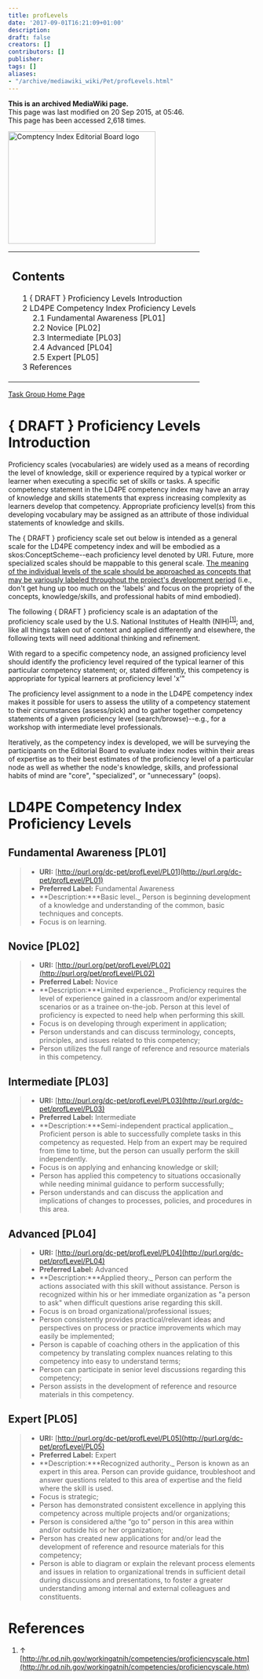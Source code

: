```yaml
---
title: profLevels
date: '2017-09-01T16:21:09+01:00'
description: 
draft: false
creators: []
contributors: []
publisher: 
tags: []
aliases:
- "/archive/mediawiki_wiki/Pet/profLevels.html"
---
```


 **This is an archived MediaWiki page.**  
This page was last modified on 20 Sep 2015, at 05:46.  
This page has been accessed 2,618 times.

[<img alt="Comptency Index Editorial Board logo" src="/archive/mediawiki_wiki/images/CompIndexEB.png" width="300" height="229">](/archive/mediawiki_wiki/images/CompIndexEB.png "Comptency Index Editorial Board logo")

<table id="toc" class="toc">
  <tr>
    <td>
      <div id="toctitle">
        <h2>Contents</h2>
      </div>
      <ul>
        <li class="toclevel-1 tocsection-1"><a href="#.7B_DRAFT_.7D_Proficiency_Levels_Introduction"><span class="tocnumber">1</span> <span class="toctext">{ DRAFT } Proficiency Levels Introduction</span></a></li>
        <li class="toclevel-1 tocsection-2">
          <a href="#LD4PE_Competency_Index_Proficiency_Levels"><span class="tocnumber">2</span> <span class="toctext">LD4PE Competency Index Proficiency Levels</span></a>
          <ul>
            <li class="toclevel-2 tocsection-3"><a href="#Fundamental_Awareness_.5BPL01.5D"><span class="tocnumber">2.1</span> <span class="toctext">Fundamental Awareness [PL01]</span></a></li>
            <li class="toclevel-2 tocsection-4"><a href="#Novice_.5BPL02.5D"><span class="tocnumber">2.2</span> <span class="toctext">Novice [PL02]</span></a></li>
            <li class="toclevel-2 tocsection-5"><a href="#Intermediate_.5BPL03.5D"><span class="tocnumber">2.3</span> <span class="toctext">Intermediate [PL03]</span></a></li>
            <li class="toclevel-2 tocsection-6"><a href="#Advanced_.5BPL04.5D"><span class="tocnumber">2.4</span> <span class="toctext">Advanced [PL04]</span></a></li>
            <li class="toclevel-2 tocsection-7"><a href="#Expert_.5BPL05.5D"><span class="tocnumber">2.5</span> <span class="toctext">Expert [PL05]</span></a></li>
          </ul>
        </li>
        <li class="toclevel-1 tocsection-8"><a href="#References"><span class="tocnumber">3</span> <span class="toctext">References</span></a></li>
      </ul>
    </td>
  </tr>
</table>


[Task Group Home Page](/archive/mediawiki_wiki/Pet/ld4pe "Pet/ld4pe")

# **{ DRAFT }** Proficiency Levels Introduction 

Proficiency scales (vocabularies) are widely used as a means of recording the level of knowledge, skill or experience required by a typical worker or learner when executing a specific set of skills or tasks. A specific competency statement in the LD4PE competency index may have an array of knowledge and skills statements that express increasing complexity as learners develop that competency. Appropriate proficiency level(s) from this developing vocabulary may be assigned as an attribute of those individual statements of knowledge and skills.

The { DRAFT } proficiency scale set out below is intended as a general scale for the LD4PE competency index and will be embodied as a skos:ConceptScheme--each proficiency level denoted by URI. Future, more specialized scales should be mappable to this general scale. <u>The meaning of the individual levels of the scale should be approached as concepts that may be variously labeled throughout the project's development period</u> (i.e., don't get hung up too much on the 'labels' and focus on the propriety of the concepts, knowledge/skills, and professional habits of mind embodied).

The following { DRAFT } proficiency scale is an adaptation of the proficiency scale used by the U.S. National Institutes of Health (NIH)<sup id="cite_ref-0" class="reference"><a href="#cite_note-0">[1]</a></sup>; and, like all things taken out of context and applied differently and elsewhere, the following texts will need additional thinking and refinement.

With regard to a specific competency node, an assigned proficiency level should identify the proficiency level required of the typical learner of this particular competency statement; or, stated differently, this competency is appropriate for typical learners at proficiency level 'x'"

The proficiency level assignment to a node in the LD4PE competency index makes it possible for users to assess the utility of a competency statement to their circumstances (assess/pick) and to gather together competency statements of a given proficiency level (search/browse)--e.g., for a workshop with intermediate level professionals.

Iteratively, as the competency index is developed, we will be surveying the participants on the Editorial Board to evaluate index nodes within their areas of expertise as to their best estimates of the proficiency level of a particular node as well as whether the node's knowledge, skills, and professional habits of mind are "core", "specialized", or "unnecessary" (oops).

# LD4PE Competency Index Proficiency Levels 

## Fundamental Awareness [PL01] 
> - **URI:** [http://purl.org/dc-pet/profLevel/PL01](http://purl.org/dc-pet/profLevel/PL01)
> - **Preferred Label:** Fundamental Awareness
> - **Description:***Basic level._ Person is beginning development of a knowledge and understanding of the common, basic techniques and concepts.
> - Focus is on learning.
## Novice [PL02] 
> - **URI:** [http://purl.org/pet/profLevel/PL02](http://purl.org/pet/profLevel/PL02)
> - **Preferred Label:** Novice
> - **Description:***Limited experience._ Proficiency requires the level of experience gained in a classroom and/or experimental scenarios or as a trainee on-the-job. Person at this level of proficiency is expected to need help when performing this skill.
> - Focus is on developing through experiment in application;
> - Person understands and can discuss terminology, concepts, principles, and issues related to this competency;
> - Person utilizes the full range of reference and resource materials in this competency.
## Intermediate [PL03] 
> - **URI:** [http://purl.org/dc-pet/profLevel/PL03](http://purl.org/dc-pet/profLevel/PL03)
> - **Preferred Label:** Intermediate
> - **Description:***Semi-independent practical application._ Proficient person is able to successfully complete tasks in this competency as requested. Help from an expert may be required from time to time, but the person can usually perform the skill independently.
> - Focus is on applying and enhancing knowledge or skill;
> - Person has applied this competency to situations occasionally while needing minimal guidance to perform successfully;
> - Person understands and can discuss the application and implications of changes to processes, policies, and procedures in this area.
## Advanced [PL04] 
> - **URI:** [http://purl.org/dc-pet/profLevel/PL04](http://purl.org/dc-pet/profLevel/PL04)
> - **Preferred Label:** Advanced
> - **Description:***Applied theory._ Person can perform the actions associated with this skill without assistance. Person is recognized within his or her immediate organization as "a person to ask" when difficult questions arise regarding this skill.
> - Focus is on broad organizational/professional issues;
> - Person consistently provides practical/relevant ideas and perspectives on process or practice improvements which may easily be implemented;
> - Person is capable of coaching others in the application of this competency by translating complex nuances relating to this competency into easy to understand terms;
> - Person can participate in senior level discussions regarding this competency;
> - Person assists in the development of reference and resource materials in this competency.
## Expert [PL05] 
> - **URI:** [http://purl.org/dc-pet/profLevel/PL05](http://purl.org/dc-pet/profLevel/PL05)
> - **Preferred Label:** Expert
> - **Description:***Recognized authority._ Person is known as an expert in this area. Person can provide guidance, troubleshoot and answer questions related to this area of expertise and the field where the skill is used.
> - Focus is strategic;
> - Person has demonstrated consistent excellence in applying this competency across multiple projects and/or organizations;
> - Person is considered a/the “go to” person in this area within and/or outside his or her organization;
> - Person has created new applications for and/or lead the development of reference and resource materials for this competency;
> - Person is able to diagram or explain the relevant process elements and issues in relation to organizational trends in sufficient detail during discussions and presentations, to foster a greater understanding among internal and external colleagues and constituents.
# References 

1. ↑ [http://hr.od.nih.gov/workingatnih/competencies/proficiencyscale.htm](http://hr.od.nih.gov/workingatnih/competencies/proficiencyscale.htm)

